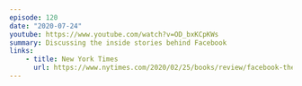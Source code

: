 ```yaml
---
episode: 120
date: "2020-07-24"
youtube: https://www.youtube.com/watch?v=OD_bxKCpKWs
summary: Discussing the inside stories behind Facebook
links:
    - title: New York Times
      url: https://www.nytimes.com/2020/02/25/books/review/facebook-the-inside-story-steven-levy.html
---
```

